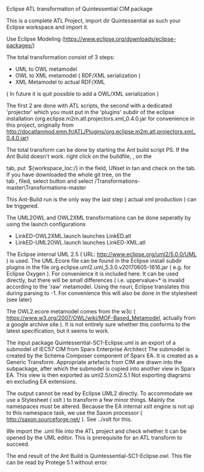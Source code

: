 Eclipse ATL transformation of Quintessential CIM package 

This is a complete ATL Project, import dir Quintessential as such your Eclipse workspace and import it.

Use Eclipse Modeling (https://www.eclipse.org/downloads/eclipse-packages/)

The total transformation consist of 3 steps:
- UML to OWL metamodel
- OWL to XML metamodel ( RDF/XML serialization )
- XML Metamodel to actual RDF/XML

( In future it is quit possible to add a OWL/XML serialization )

The first 2 are done with ATL scripts, the second with a dedicated 'projector' which you must put in the 'plugins' subdir of the eclipse installation (org.eclipse.m2m.atl.projectors.xml_0.4.0.jar for convenience in this project, originally from  http://docatlanmod.emn.fr/ATL/Plugins/org.eclipse.m2m.atl.projectors.xml_0.4.0.jar)

The total transform can be done by starting the Ant build script 
PS. If the Ant Build doesn't work. right click on the buildfile, <run as>, <ant build....> on the <Main> tab, put
  ${workspace_loc:/}
in the <Base Directory> field, UNset <build before launch> in tan <Build> and check <Run in the same JRE as the workbench> on the <JRE> tab.
If you have downloaded the whole git tree, on the <MAIN> tab ,<Base Directory> filed, select button <Browse Filesystem> and select <workspacedir>/Transformations-master\Transformations-master

This Ant-Build run is the only way the last step ( actual xml production ) can be triggered.

The UML2OWL and OWL2XML transformations can be done seperatly by using the launch configurations 
- LinkED-OWL2XML.launch launches LinkED.atl
- LinkED-UML2OWL.launch launches LinkED-XML.atl

The Eclipse internal UML 2.5 ( URL: http://www.eclipse.org/uml2/5.0.0/UML ) is used. The UML.Ecore file can be found in the Eclipse install subdir plugins in the file org.eclipse.uml2.uml_5.3.0.v20170605-1616.jar ( e.g. for Eclipse Oxygen ). For convenience it is included here. It can be used directly, but there will be small differences ( i.e. uppervalue=* is invalid according to the 'raw' metamodel. Using the nsuri, Eclipse translates this during parsing to -1. For convenience this will also be done in the stylesheet (see later)  

The OWL2.ecore metamodel comes from the w3c ( https://www.w3.org/2007/OWL/wiki/MOF-Based_Metamodel, actually from a google archive site ). It is not entirely sure whether this conforms to the latest specification, but it seems to work. 


The input package Quintessential-SC1-Eclipse.uml is an export of a submodel of IEC57 CIM from Sparx Enterprise Architect
The submodel is created by the Schema Composer component of Sparx EA. It is created as a Generic Transform. Appropriate artefacts from CIM are drawn into the subpackage, after which the submodel is copied into another view in Sparx EA. This view is then exported as uml2.5/xmi2.5.1 Not exporting diagrams en excluding EA extensions.

The output cannot be read by Eclipse UML2 directly. To accommodate we use a Stylesheet ( xslt ) to transform a few minor things.
Mainly the namespaces must be altered. 
Because the EA internal xslt engine is not up to this namespace task, we use the Saxon processor ( http://saxon.sourceforge.net/ ).
See ../xslt for this.

We import the .uml file into the ATL project and check whether it can be opened by the UML editor. This is prerequisite for an ATL transform to succeed. 

The end result of the Ant Build is Quintessential-SC1-Eclipse.owl. This file can be read by Protege 5.1 without error.


